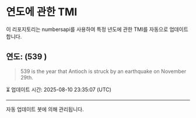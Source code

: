 
# 연도에 관한 TMI

이 리포지토리는 numbersapi를 사용하여 특정 년도에 관한 TMI를 자동으로 업데이트합니다.

## 연도: (539 )
> 539 is the year that Antioch is struck by an earthquake on November 29th.

⏳ 업데이트 시간: 2025-08-10 23:35:07 (UTC)

---
자동 업데이트 봇에 의해 관리됩니다.
